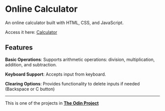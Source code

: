 # Online Calculator

An online calculator built with HTML, CSS, and JavaScript.

Access it here: [Calculator](https://lunariiigt.github.io/calculator/)

## Features

**Basic Operations**: Supports arithmetic operations: division, multiplication, addition, and subtraction.

**Keyboard Support**: Accepts input from keyboard.

**Clearing Options**: Provides functionality to delete inputs if needed (Backspace or C button)

--------------------------------------------------------

This is one of the projects in [**The Odin Project**](https://www.theodinproject.com/)


